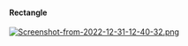 #### Rectangle

[![Screenshot-from-2022-12-31-12-40-32.png](https://i.postimg.cc/pX5WDyTy/Screenshot-from-2022-12-31-12-40-32.png)](https://postimg.cc/ykBCK10z)
